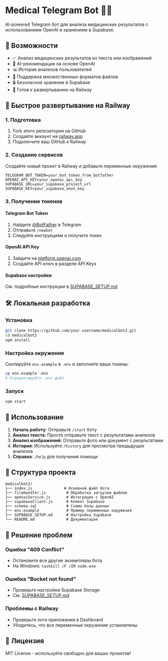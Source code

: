 # Medical Telegram Bot 🏥🤖

AI-powered Telegram бот для анализа медицинских результатов с использованием OpenAI и хранением в Supabase.

## 🌟 Возможности

- ✅ Анализ медицинских результатов из текста или изображений
- 🧠 AI-рекомендации на основе OpenAI
- 📊 История анализов пользователей
- 📱 Поддержка множественных форматов файлов
- 🔒 Безопасное хранение в Supabase
- 🚀 Готов к развертыванию на Railway

## 🚀 Быстрое развертывание на Railway

### 1. Подготовка
1. Fork этого репозитория на GitHub
2. Создайте аккаунт на [railway.app](https://railway.app)
3. Подключите ваш GitHub к Railway

### 2. Создание сервисов
Создайте новый проект в Railway и добавьте переменные окружения:

```env
TELEGRAM_BOT_TOKEN=your_bot_token_from_botfather
OPENAI_API_KEY=your_openai_api_key
SUPABASE_URL=your_supabase_project_url
SUPABASE_KEY=your_supabase_anon_key
```

### 3. Получение токенов

#### Telegram Bot Token
1. Найдите [@BotFather](https://t.me/botfather) в Telegram
2. Отправьте `/newbot`
3. Следуйте инструкциям и получите токен

#### OpenAI API Key
1. Зайдите на [platform.openai.com](https://platform.openai.com)
2. Создайте API ключ в разделе API Keys

#### Supabase настройки
См. подробные инструкции в [SUPABASE_SETUP.md](./SUPABASE_SETUP.md)

## 🛠 Локальная разработка

### Установка
```bash
git clone https://github.com/your-username/medicalbot2.git
cd medicalbot2
npm install
```

### Настройка окружения
Скопируйте `env.example` в `.env` и заполните ваши токены:
```bash
cp env.example .env
# Отредактируйте .env файл
```

### Запуск
```bash
npm start
```

## 📖 Использование

1. **Начать работу**: Отправьте `/start` боту
2. **Анализ текста**: Просто отправьте текст с результатами анализов
3. **Анализ изображений**: Отправьте фото или документ с результатами
4. **История**: Используйте `/history` для просмотра предыдущих анализов
5. **Справка**: `/help` для получения помощи

## 🔧 Структура проекта

```
medicalbot2/
├── index.js              # Основной файл бота
├── fileHandler.js         # Обработка загрузки файлов
├── openaiService.js       # Интеграция с OpenAI
├── supabaseClient.js      # Клиент Supabase
├── schema.sql             # Схема базы данных
├── env.example            # Пример переменных окружения
├── SUPABASE_SETUP.md      # Настройка Supabase
└── README.md              # Документация
```

## 🐛 Решение проблем

### Ошибка "409 Conflict"
- Остановите все другие экземпляры бота
- На Windows: `taskkill /F /IM node.exe`

### Ошибка "Bucket not found"
- Проверьте настройки Supabase Storage
- См. [SUPABASE_SETUP.md](./SUPABASE_SETUP.md)

### Проблемы с Railway
- Проверьте логи приложения в Dashboard
- Убедитесь, что все переменные окружения установлены

## 📝 Лицензия

MIT License - используйте свободно для ваших проектов!
